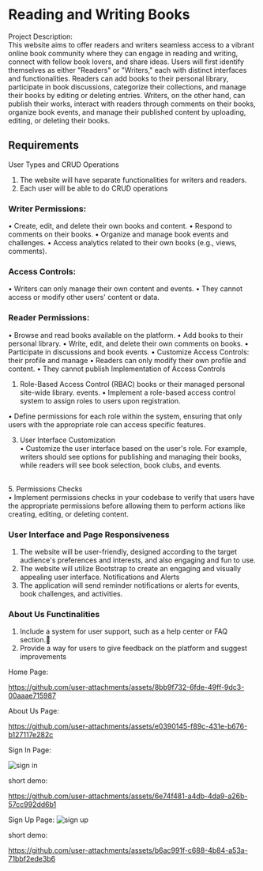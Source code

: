 # Reading and Writing Books <br>
Project Description: <br>
This website aims to offer readers and writers seamless access to a vibrant 
online book community where they can engage in reading and writing, connect 
with fellow book lovers, and share ideas. Users will first identify themselves as 
either "Readers" or "Writers," each with distinct interfaces and functionalities. 
Readers can add books to their personal library, participate in book discussions, 
categorize their collections, and manage their books by editing or deleting 
entries. Writers, on the other hand, can publish their works, interact with readers 
through comments on their books, organize book events, and manage their 
published content by uploading, editing, or deleting their books. 
<br>
## Requirements <br>
User Types and CRUD Operations <br>
1. The website will have separate functionalities for writers and readers. 
2. Each user will be able to do CRUD operations <br>

### Writer Permissions: <br>
•  Create, edit, and delete their own books and content. 
•  Respond to comments on their books. 
•  Organize and manage book events and challenges. 
•  Access analytics related to their own books (e.g., views, comments). 
<br>
### Access Controls: <br>
•  Writers can only manage their own content and events. 
•  They cannot access or modify other users' content or data. <br>

### Reader Permissions: <br>
•  Browse and read books available on the platform. 
•  Add books to their personal library. 
•  Write, edit, and delete their own comments on books. 
•  Participate in discussions and book events. 
•  Customize Access Controls: their profile and manage 
•  Readers can only modify their own profile and content. 
•  They cannot publish Implementation of Access Controls <br>

1. Role-Based Access Control (RBAC) books or their managed personal site-wide library. events. 
•  Implement a role-based access control system to assign roles to users upon registration. <br>

•  Define permissions for each role within the system, ensuring that only users with the 
appropriate role can access specific features. <br>

3. User Interface Customization <br>
•  Customize the user interface based on the user's role. For example, writers should 
see options for publishing and managing their books, while readers will see book 
selection, book clubs, and events.
<br>
5. Permissions Checks <br>
•  Implement permissions checks in your codebase to verify that users have the 
appropriate permissions before allowing them to perform actions like creating, editing, 
or deleting content. <br>

### User Interface and Page Responsiveness <br>
1. The website will be user-friendly, designed according to the target audience's preferences and 
interests, and also engaging and fun to use. 
2. The website will utilize Bootstrap to create an engaging and visually appealing user interface. 
Notifications and Alerts 
1. The application will send reminder notifications or alerts for events, book challenges, and 
activities. <br>

### About Us Functinalities <br>
 1. Include a system for user support, such as a help center or FAQ section.
 2. Provide a way for users to give feedback on the platform and suggest improvements

Home Page:


https://github.com/user-attachments/assets/8bb9f732-6fde-49ff-9dc3-00aaae715987

About Us Page:

https://github.com/user-attachments/assets/e0390145-f89c-431e-b676-b127117e282c

Sign In Page:


![sign in ](https://github.com/user-attachments/assets/1a26ef4f-514b-433a-9cac-68620c8fca52)

short demo:



https://github.com/user-attachments/assets/6e74f481-a4db-4da9-a26b-57cc992dd6b1


Sign Up Page:
![sign up](https://github.com/user-attachments/assets/c568268c-4c1c-49c5-b9c9-bdc9ab4ba523)


short demo:



https://github.com/user-attachments/assets/b6ac991f-c688-4b84-a53a-71bbf2ede3b6







